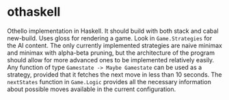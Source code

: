 # othaskell

Othello implementation in Haskell. It should build with both stack and cabal new-build. Uses gloss for rendering a game. Look in `Game.Strategies` for the AI content. The only currently implemented strategies are naive minimax and minimax with alpha-beta pruning, but the architecture of the program should allow for more advanced ones to be implemented relatively easily. Any function of type `Gamestate -> Maybe Gamestate` can be used as a strategy, provided that it fetches the next move in less than 10 seconds. The `nextStates` function in `Game.Logic` provides all the necessary information about possible moves available in the current configuration.
